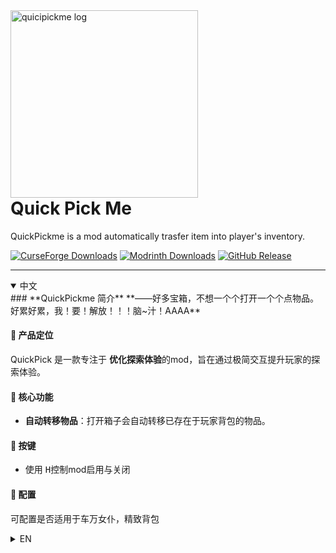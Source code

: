<div aligh="center">
  <img width="300" alt="quicipickme log" src="https://github.com/ticsea/quickpickme/blob/main/src/main/resources/assets/quickpick.png" />
   <h1 style="margin-top: 0">Quick Pick Me</h1>
  <p>QuickPickme is a mod automatically trasfer item into player's inventory.</p>

[![CurseForge Downloads](https://img.shields.io/curseforge/dt/1288509?logo=CurseForge)](https://www.curseforge.com/minecraft/mc-mods/quickpickme)
[![Modrinth Downloads](https://img.shields.io/modrinth/dt/quickpickme?logo=Modrinth)](https://modrinth.com/mod/quickpickme)
[![GitHub Release](https://img.shields.io/github/v/release/ticsea/quickpickme)](https://github.com/ticsea/quickpickme/releases)
</div>

---
<details open>
<summary>中文</summary>
### **QuickPickme 简介**  
**——好多宝箱，不想一个个打开一个个点物品。好累好累，我！要！解放！！！脑~汁！AAAA**  

#### **🔹 产品定位**  
QuickPick 是一款专注于 **优化探索体验**的mod，旨在通过极简交互提升玩家的探索体验。  

#### **🔹 核心功能**  
- **自动转移物品**：打开箱子会自动转移已存在于玩家背包的物品。

#### **🔹 按键**
- 使用 <kbd>H</kbd>控制mod启用与关闭

#### **🔹 配置**
可配置是否适用于<kbd>车万女仆</kbd>，<kbd>精致背包</kbd>
</details>

<details>
<summary>EN</summary>
  ### **QuickPick Introduction**  
**——So many chests, I don’t want to open them one by one and pick items one by one. It's exhausting! I! Want! To be free!!! Save my brain juice! AAAA**

#### **🔹 Product Positioning**  
QuickPick is a mod focused on **enhancing the exploration experience**, aiming to improve gameplay with minimal interaction.  

#### **🔹 Core Features**  
- **Auto-transfer items**: When opening a chest, items already present in your inventory will be automatically transferred.

#### **🔹 Keybind**  
- Use <kbd>H</kbd> to toggle the mod on and off.

#### **🔹 Configuration**  
Configurable to support <kbd>Touhou Little Maid</kbd> and <kbd>Sophisticated Backpacks</kbd>.

</details>
